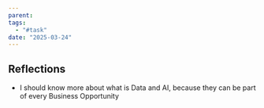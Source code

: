 ```yaml
---
parent: 
tags:
  - "#task"
date: "2025-03-24"
---
```

## Reflections
* I should know more about what is Data and AI, because they can be part of every Business Opportunity